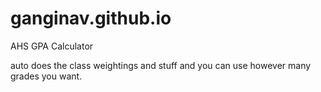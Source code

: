 # ganginav.github.io

AHS GPA Calculator

auto does the class weightings and stuff and you can use however many grades you want. 
